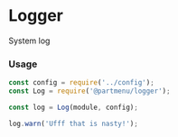 # Logger

System log

### Usage

```javascript
const config = require('../config');
const Log = require('@partmenu/logger');

const log = Log(module, config);

log.warn('Ufff that is nasty!');

```
